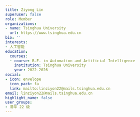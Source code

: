 ```yaml
---
title: Ziyong Lin
superuser: false
role: Member
organizations:
- name: Tsinghua University
  url: https://www.tsinghua.edu.cn
bio: ''
interests:
- 人工智能
education:
  courses:
  - course: B.E. in Automation and Artificial Intelligence
    institution: Tsinghua University
    year: 2022-2026
social:
- icon: envelope
  icon_pack: fa
  link: mailto:linziyon22@mails.tsinghua.edu.cn
email: linziyon22@mails.tsinghua.edu.cn
highlight_name: false
user_groups:
- 清华 22 级
---
```


